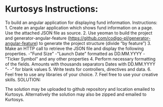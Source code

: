 # Kurtosys Instructions:

To build an angular application for displaying fund information.
Instructions:
    1. Create an angular application which shows fund information on a page. Use the attached JSON file as source.
    2. Use yeoman to build the project and generator-angular-feature (https://github.com/codigo-pl/generator-angular-feature) to generate
       the project structure (divide “by feature”)
    3. Make an HTTP call to retrieve the JSON file and display the following properties.
        -"Fund Size"
        -"Launch Date" formatted as DD.MM.YYYY
        -"Ticker Symbol" and any other properties
    4. Perform necessary formatting of the fields.
    Amounts with thousands separators
    Dates with DD.MM.YYYY
    “- -” for blank values
    5. Write tests for controllers, directives and data.
    6. Feel free to use any libraries of your choice.
    7. Feel free to use your creative skills.
SOLUTION:

The solution may be uploaded to github repository and location emailed to Kurtosys. Alternatively the solution may also be zipped and emailed to Kurtosys.
